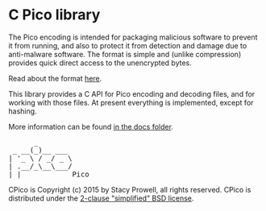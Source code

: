 # C Pico library
The Pico encoding is intended for packaging malicious software to prevent it
from running, and also to protect it from detection and damage due to
anti-malware software.  The format is simple and (unlike compression) provides
quick direct access to the unencrypted bytes.

Read about the format [here][mons-pico].

This library provides a C API for Pico encoding and decoding files, and for
working with those files.  At present everything is implemented, except for
hashing.

More information can be found [in the docs folder](docs/).

<pre>
      _
 _ __(_)__ ___
| '_ \ / _/ _ \
| .__/_\__\___/
|_|            Pico
</pre>

CPico is Copyright (c) 2015 by Stacy Prowell, all rights reserved.  CPico is
distributed under the [2-clause "simplified" BSD license](license.md).

[mons-pico]: https://github.com/mons-pico/wiki/wiki/Pico-Encoding

